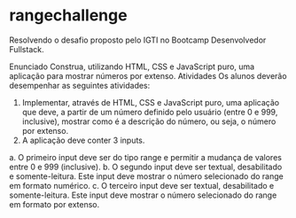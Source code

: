 # rangechallenge

Resolvendo o desafio proposto pelo IGTI no Bootcamp Desenvolvedor Fullstack.

Enunciado
Construa, utilizando HTML, CSS e JavaScript puro, uma aplicação para mostrar
números por extenso.
Atividades
Os alunos deverão desempenhar as seguintes atividades:

1. Implementar, através de HTML, CSS e JavaScript puro, uma aplicação que deve,
   a partir de um número definido pelo usuário (entre 0 e 999, inclusive), mostrar como
   é a descrição do número, ou seja, o número por extenso.
2. A aplicação deve conter 3 inputs.

a. O primeiro input deve ser do tipo range e permitir a mudança de valores entre
0 e 999 (inclusive).
b. O segundo input deve ser textual, desabilitado e somente-leitura. Este input
deve mostrar o número selecionado do range em formato numérico.
c. O terceiro input deve ser textual, desabilitado e somente-leitura. Este input
deve mostrar o número selecionado do range em formato por extenso.
